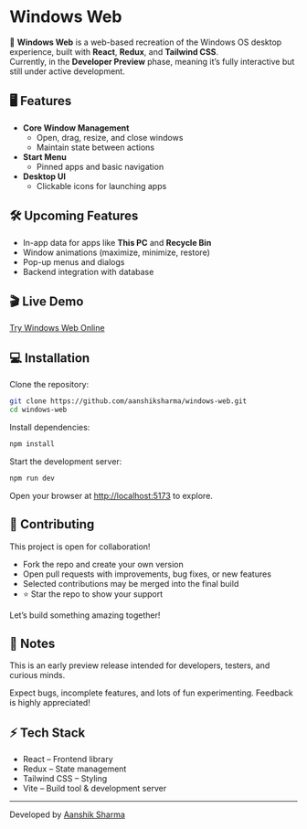 # Windows Web

🚀 **Windows Web** is a web-based recreation of the Windows OS desktop experience, built with **React**, **Redux**, and **Tailwind CSS**.  
Currently, in the **Developer Preview** phase, meaning it’s fully interactive but still under active development.

## 🖥 Features

- **Core Window Management**
  - Open, drag, resize, and close windows
  - Maintain state between actions
- **Start Menu**
  - Pinned apps and basic navigation
- **Desktop UI**
  - Clickable icons for launching apps

## 🛠 Upcoming Features

- In-app data for apps like **This PC** and **Recycle Bin**
- Window animations (maximize, minimize, restore)
- Pop-up menus and dialogs
- Backend integration with database

## 🎬 Live Demo

[Try Windows Web Online](https://windows-web-os.vercel.app)

## 💻 Installation

Clone the repository:

```bash
git clone https://github.com/aanshiksharma/windows-web.git
cd windows-web
```

Install dependencies:

```bash
npm install
```

Start the development server:

```bash
npm run dev
```

Open your browser at [http://localhost:5173](http://localhost:5173) to explore.

## 🤝 Contributing

This project is open for collaboration!

- Fork the repo and create your own version
- Open pull requests with improvements, bug fixes, or new features
- Selected contributions may be merged into the final build
- ⭐ Star the repo to show your support

Let’s build something amazing together!

## 📝 Notes

This is an early preview release intended for developers, testers, and curious minds.

Expect bugs, incomplete features, and lots of fun experimenting. Feedback is highly appreciated!

## ⚡ Tech Stack

- React – Frontend library
- Redux – State management
- Tailwind CSS – Styling
- Vite – Build tool & development server

---

Developed by [Aanshik Sharma](https://github.com/aanshiksharma)
